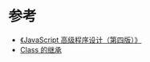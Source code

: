 # 参考

- [《JavaScript 高级程序设计（第四版）》](https://book.douban.com/subject/35175321/)
- [Class 的继承](https://es6.ruanyifeng.com/#docs/class-extends)
